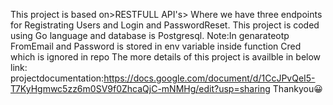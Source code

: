 This project is based on>RESTFULL API's> Where we have three endpoints for Registrating Users and Login and PasswordReset.
This project is coded using Go language and database is Postgresql.
Note:In genarateotp  FromEmail and Password is stored in env variable inside function Cred which is ignored in repo
The more details of this project is availble in below link:
projectdocumentation:https://docs.google.com/document/d/1CcJPvQeI5-T7KyHgmwc5zz6m0SV9f0ZhcaQjC-mNMHg/edit?usp=sharing
Thankyou:grinning:
